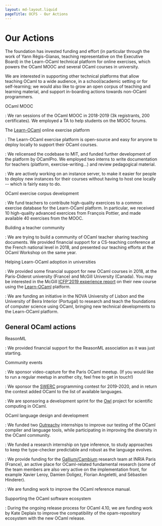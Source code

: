 ```yaml
---
layout: md-layout.liquid
pageTitle: OCFS - Our Actions
---
```


# Our Actions

The foundation has invested funding and effort (in particular through
the work of Yann Régis-Gianas, teaching representative on the
Executive Board) in the Learn-OCaml technical platform for online
exercises, which powers the OCaml MOOC and several OCaml courses in
university.

We are interested in supporting other technical platforms that allow
teaching OCaml to a wide audience, in a school/academic setting or for
self-learning; we would also like to grow an open corpus of teaching
and learning material, and support in-boarding actions towards
non-OCaml programmers.

OCaml MOOC

: We ran sessions of the OCaml MOOC in 2018-2019 (3k registrants, 200
certificates). We employed a TA to help students on the MOOC forums.

The [Learn-OCaml](learn-ocaml.html) online exercise platform

: The Learn-OCaml exercise platform is open-source and easy for anyone
   to deploy locally to support their OCaml courses.
   
: We relicensed the codebase to MIT, and funded further development of
  the platform by OCamlPro. We employed two interns to write
  documentation for teachers (platform, exercise-writing...) and
  review pedagogical material.
 
: We are actively working on an instance server, to make it easier for
  people to deploy new instances for their courses without having to
  host one locally -- which is fairly easy to do.

OCaml exercise corpus development

: We fund teachers to contribute high-quality exercices to a common
  exercise database for the Learn-OCaml platform. In particular, we
  received 10 high-quality advanced exercices from François Pottier,
  and made available 40 exercises from the MOOC.

Building a teacher community

: We are trying to build a community of OCaml teacher sharing teaching
  documents. We provided financial support for a CS-teaching
  conference at the French national level in 2018, and presented our
  teaching efforts at the OCaml Workshop on the same year.

Helping Learn-OCaml adoption in universities

: We provided some financial support for new OCaml courses in 2018, at
  the Paris-Diderot university (France) and McGill University
  (Canada). You may be interested in the McGill [ICFP'2019 experience
  report](https://www.cs.mcgill.ca/~bpientka/papers/learn-ocaml-icfp19)
  on their new course using the [Learn-OCaml](learn-ocaml.html) platform.

: We are funding an initiative in the NOVA University of Lisbon and
  the University of Beira Interior (Portugal) to research and teach
  the foundations of computer science using OCaml, bringing new
  technical developments to the Learn-OCaml platform.

## General OCaml actions

ReasonML

: We provided financial support for the ReasonML association as it was just starting.

Community events

: We sponsor video-capture for the Paris OCaml meetup. (If you would
  like to run a regular meetup in another city, feel free to get in
  touch!)

: We sponsor the [SWERC](https://swerc.eu/2019/about/) programming
  contest for 2019-2020, and in return the contest added OCaml to the
  list of available languages.

: We are sponsoring a development sprint for the
  [Owl](https://github.com/owlbarn) project for scientific computing
  in OCaml.

OCaml language design and development

: We funded two [Outreachy](https://www.outreachy.org/) internships to
  improve our testing of the OCaml compiler and language tools, while
  participating in improving the diversity in the OCaml community.

: We funded a research internship on type inference, to study
  approaches to keep the type-checker predictable and robust as the
  language evolves.

: We provide funding for the
  [Gallium/Cambium](http://cambium.inria.fr/) research team at INRIA
  Paris (France), an active place for OCaml-related fundamental
  research (some of the team members are also very active on the
  implementation front, for example Xavier Leroy, Damien Doligez,
  Florian Angeletti, and Sébastien Hinderer).

: We are funding work to improve the OCaml reference manual.

Supporting the OCaml software ecosystem

: During the ongoing release process for OCaml 4.10, we are funding
  work by Kate Deplaix to improve the compatibility of the
  opam-repository ecosystem with the new OCaml release.
